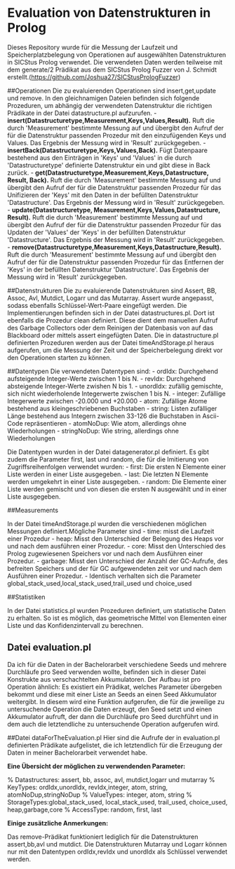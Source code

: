 # Evaluation von Datenstrukturen in Prolog

Dieses Repository wurde für die Messung der Laufzeit und Speicherplatzbelegung von Operationen auf ausgewählten Datenstrukturen in SICStus Prolog verwendet.
Die verwendeten Daten werden teilweise mit dem generate/2 Prädikat aus dem SICStus Prolog Fuzzer von J. Schmidt erstellt.(https://github.com/Joshua27/SICStusPrologFuzzer)

##Operationen
Die zu evaluierenden Operationen sind insert,get,update und remove. In den gleichnamigen Dateien befinden sich folgende Prozeduren, um abhängig der verwendeten Datenstruktur die richtigen Prädikate in der Datei datastructure.pl aufzurufen.
	- **insert(Datastructuretype,Measurement,Keys,Values,Result).**
	Ruft die durch 'Measurement' bestimmte Messung auf und übergibt den Aufruf der für die Datenstruktur passenden Prozedur mit den einzufügenden Keys und Values. Das Ergebnis der Messung wird in 'Result' zurückgegeben.
	- **insertBack(Datastructuretype,Keys,Values,Back).**
	Fügt Datenpaare bestehend aus den Einträgen in 'Keys' und 'Values' in die durch 'Datastructuretype' definierte Datenstruktur ein und gibt diese in Back zurück.
	- **get(Datastructuretype,Measurement,Keys,Datastructure, Result, Back).**
	Ruft die durch 'Measurement' bestimmte Messung auf und übergibt den Aufruf der für die Datenstruktur passenden Prozedur für das Unifizieren der 'Keys' mit den Daten in der befüllten Datenstruktur 'Datastructure'. Das Ergebnis der Messung wird in 'Result' zurückgegeben.
	- **update(Datastructuretype, Measurement,Keys,Values,Datastructure, Result).**
	Ruft die durch 'Measurement' bestimmte Messung auf und übergibt den Aufruf der für die Datenstruktur passenden Prozedur für das Updaten der 'Values' der 'Keys' in der befüllten Datenstruktur 'Datastructure'. Das Ergebnis der Messung wird in 'Result' zurückgegeben.
	- **remove(Datastructuretype,Measurement,Keys,Datastructure,Result).**
	Ruft die durch 'Measurement' bestimmte Messung auf und übergibt den Aufruf der für die Datenstruktur passenden Prozedur für das Entfernen der 'Keys' in der befüllten Datenstruktur 'Datastructure'. Das Ergebnis der Messung wird in 'Result' zurückgegeben.

##Datenstrukturen
Die zu evaluierende Datenstrukturen sind Assert, BB, Assoc, Avl, Mutdict, Logarr und das Mutarray.
Assert wurde angepasst, sodass ebenfalls Schlüssel-Wert-Paare eingefügt werden. Die Implementierungen befinden sich in der Datei datastructures.pl. Dort ist ebenfalls die Prozedur clean definiert. Diese dient dem manuellen Aufruf des Garbage Collectors oder dem Reinigen der Datenbasis von auf das Blackboard oder mittels assert eingefügten Daten. Die in datastructure.pl definierten Prozeduren werden aus der Datei timeAndStorage.pl heraus aufgerufen, um die Messung der Zeit und der Speicherbelegung direkt vor den Operationen starten zu können.

##Datentypen
Die verwendeten Datentypen sind:
	- ordIdx: Durchgehend aufsteigende Integer-Werte zwischen 1 bis N.
	- revIdx: Durchgehend absteigende Integer-Werte zwishen N bis 1.
	- unordIdx: zufällig gemischte, sich nicht wiederholende Integerwerte zwischen 1 bis N.
	- integer: Zufällige Integerwerte zwischen -20.000 und +20.000
	- atom: Zufällige Atome bestehend aus kleingeschriebenen Buchstaben
	- string: Listen zufälliger Länge bestehend aus Integern zwischen 33-126 die Buchstaben in Ascii-Code repräsentieren
	- atomNoDup: Wie atom, allerdings ohne Wiederholungen
	- stringNoDup: Wie string, allerdings ohne Wiederholungen

Die Datentypen wurden in der Datei datagenerator.pl definiert. Es gibt zudem die Parameter first, last und random, die für die Imitierung von Zugriffsreihenfolgen verwendet wurden:
	- first: Die ersten N Elemente einer Liste werden in einer Liste ausgegeben.
	- last: Die letzten N Elemente werden umgekehrt in einer Liste ausgegeben.
	- random: Die Elemente einer Liste werden gemischt und von diesen die ersten N ausgewählt und in einer Liste ausgegeben.
	
##Measurements

In der Datei timeAndStorage.pl wurden die verschiedenen möglichen Messungen definiert.Mögliche Parameter sind
	- time: misst die Laufzeit einer Prozedur
	- heap: Misst den Unterschied der Belegung des Heaps vor und nach dem ausführen einer Prozedur.
	- core: Misst den Unterschied des Prolog zugewiesenen Speichers vor und nach dem Ausführen einer Prozedur.
	- garbage: Misst den Unterschied der Anzahl der GC-Aufrufe, des befreiten Speichers und der für GC aufgewendeten zeit vor und nach dem Ausführen einer Prozedur.
	- Identisch verhalten sich die Parameter global_stack_used,local_stack_used,trail_used und choice_used
	
##Statistiken

In der Datei statistics.pl wurden Prozeduren definiert, um statistische Daten zu erhalten. So ist es möglich, das geometrische Mittel von Elementen einer Liste und das Konfidenzintervall zu berechnen.

## Datei evaluation.pl

Da ich für die Daten in der Bachelorarbeit verschiedene Seeds und mehrere Durchläufe pro Seed verwenden wollte, befinden sich in dieser Datei Konstrukte aus verschachtelten Akkumulatoren.
Der Aufbau ist pro Operation ähnlich: Es existiert ein Prädikat, welches Parameter übergeben bekommt und diese mit einer Liste an Seeds an einen Seed Akkumulator weitergibt. In diesem wird eine Funktion aufgerufen, die für die jeweilige zu untersuchende Operation die Daten erzeugt, den Seed setzt und einen Akkumulator aufruft, der dann die Durchläufe pro Seed durchführt und in dem auch die letztendliche zu untersuchende Operation aufgerufen wird.

##Datei dataForTheEvaluation.pl
Hier sind die Aufrufe der in evaluation.pl definierten Prädikate aufgelistet, die ich letztendlich für die Erzeugung der Daten in meiner Bachelorarbeit verwendet habe. 

**Eine Übersicht der möglichen zu verwendenden Parameter:**

  % Datastructures: assert, bb, assoc, avl, mutdict,logarr und mutarray
  % KeyTypes: ordIdx,unordIdx, revIdx,integer, atom, string, atomNoDup,stringNoDup
  % ValueTypes: integer, atom, string
  % StorageTypes:global_stack_used, local_stack_used, trail_used, choice_used, heap,garbage,core
  % AccessType: random, first, last

**Einige zusätzliche Anmerkungen:**

Das remove-Prädikat funktioniert lediglich für die Datenstrukturen assert,bb,avl und mutdict.
Die Datenstrukturen Mutarray und Logarr können nur mit den Datentypen ordIdx,revIdx und unordIdx als Schlüssel verwendet werden.


